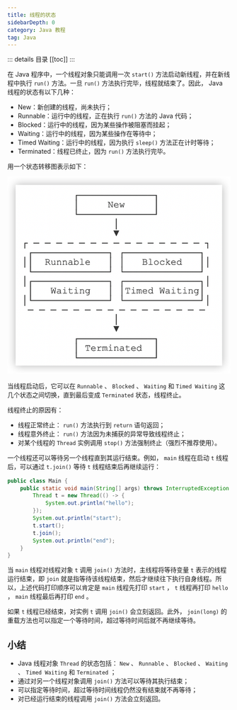 ```yaml
---
title: 线程的状态
sidebarDepth: 0
category: Java 教程
tag: Java
---
```


::: details 目录
[[toc]]
:::

在 Java 程序中，一个线程对象只能调用一次 `start()` 方法启动新线程，并在新线程中执行 `run()` 方法。一旦 `run()` 方法执行完毕，线程就结束了。因此， Java 线程的状态有以下几种：

- New：新创建的线程，尚未执行；
- Runnable：运行中的线程，正在执行 `run()` 方法的 Java 代码；
- Blocked：运行中的线程，因为某些操作被阻塞而挂起；
- Waiting：运行中的线程，因为某些操作在等待中；
- Timed Waiting：运行中的线程，因为执行 `sleep()` 方法正在计时等待；
- Terminated：线程已终止，因为 `run()` 方法执行完毕。


用一个状态转移图表示如下：

![20220627153559](assets/20220627153559.png)


当线程启动后，它可以在 `Runnable` 、 `Blocked` 、 `Waiting` 和 `Timed Waiting` 这几个状态之间切换，直到最后变成 `Terminated` 状态，线程终止。

线程终止的原因有：

- 线程正常终止： `run()` 方法执行到 `return` 语句返回；
- 线程意外终止： `run()` 方法因为未捕获的异常导致线程终止；
- 对某个线程的 `Thread` 实例调用 `stop()` 方法强制终止（强烈不推荐使用）。

一个线程还可以等待另一个线程直到其运行结束。例如， `main` 线程在启动 `t` 线程后，可以通过 `t.join()` 等待 `t` 线程结束后再继续运行：

```java
public class Main {
    public static void main(String[] args) throws InterruptedException {
        Thread t = new Thread(() -> {
            System.out.println("hello");
        });
        System.out.println("start");
        t.start();
        t.join();
        System.out.println("end");
    }
}
```

当 `main` 线程对线程对象 `t` 调用 `join()` 方法时，主线程将等待变量 `t` 表示的线程运行结束，即 `join` 就是指等待该线程结束，然后才继续往下执行自身线程。所以，上述代码打印顺序可以肯定是 `main` 线程先打印 `start` ， `t` 线程再打印 `hello` ， `main` 线程最后再打印 `end` 。

如果 `t` 线程已经结束，对实例 `t` 调用 `join()` 会立刻返回。此外， `join(long)` 的重载方法也可以指定一个等待时间，超过等待时间后就不再继续等待。


## 小结

- Java 线程对象 `Thread` 的状态包括： `New` 、 `Runnable` 、 `Blocked` 、 `Waiting` 、 `Timed Waiting` 和 `Terminated` ；
- 通过对另一个线程对象调用 `join()` 方法可以等待其执行结束；
- 可以指定等待时间，超过等待时间线程仍然没有结束就不再等待；
- 对已经运行结束的线程调用 `join()` 方法会立刻返回。

